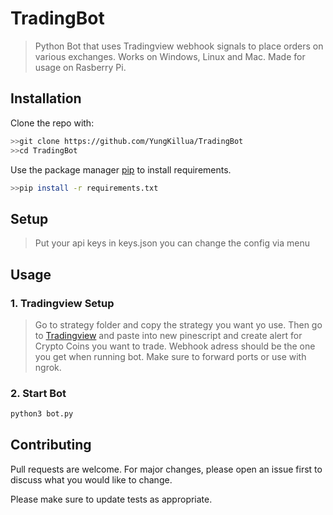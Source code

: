 # TradingBot

>Python Bot that uses Tradingview webhook signals to place orders on various exchanges.
                                                                                                          Works on Windows, Linux and Mac.                                                                         Made for usage on Rasberry Pi.

## Installation

Clone the repo with:

```bash
>>git clone https://github.com/YungKillua/TradingBot
>>cd TradingBot
```
Use the package manager [pip](https://pip.pypa.io/en/stable/) to install requirements.

```bash
>>pip install -r requirements.txt 
```
## Setup
>Put your api keys in keys.json you can change the config via menu
## Usage
### 1. Tradingview Setup
>Go to strategy folder and copy the strategy you want yo use. Then go to [Tradingview](https://tradingview.com) and paste into new pinescript and create alert for Crypto Coins you want to trade. Webhook adress should be the one you get when running bot. Make sure to forward ports or use with ngrok. 
### 2. Start Bot
```python
python3 bot.py
```

## Contributing

Pull requests are welcome. For major changes, please open an issue first
to discuss what you would like to change.

Please make sure to update tests as appropriate.
